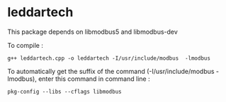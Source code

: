 leddartech
==========
This package depends on libmodbus5 and libmodbus-dev

To compile :
    
    g++ leddartech.cpp -o leddartech -I/usr/include/modbus  -lmodbus

To automatically get the suffix of the command (-I/usr/include/modbus  -lmodbus), enter this command in command line :
    
    pkg-config --libs --cflags libmodbus
